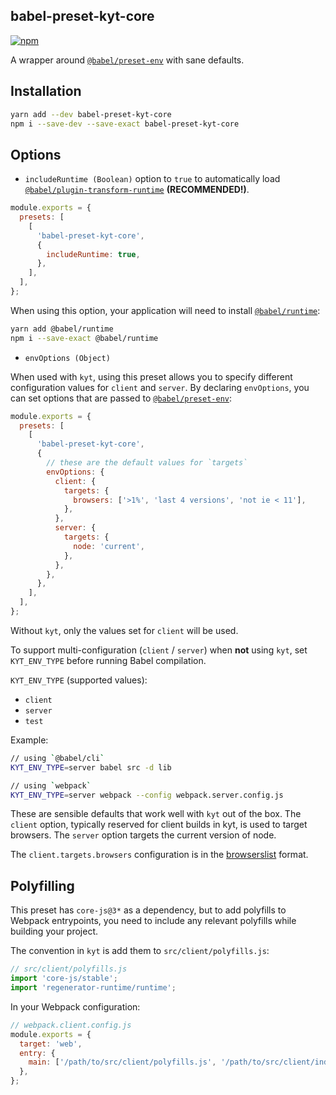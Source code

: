 ## babel-preset-kyt-core

[![npm](https://img.shields.io/npm/v/babel-preset-kyt-core.svg?maxAge=2592000)](https://www.npmjs.com/package/babel-preset-kyt-core)

A wrapper around [`@babel/preset-env`](https://babeljs.io/docs/en/babel-preset-env) with sane defaults.

## Installation

```sh
yarn add --dev babel-preset-kyt-core
npm i --save-dev --save-exact babel-preset-kyt-core
```

## Options

- `includeRuntime (Boolean)` option to `true` to automatically load [`@babel/plugin-transform-runtime`](https://babeljs.io/docs/en/babel-plugin-transform-runtime) **(RECOMMENDED!)**.

```js
module.exports = {
  presets: [
    [
      'babel-preset-kyt-core',
      {
        includeRuntime: true,
      },
    ],
  ],
};
```

When using this option, your application will need to install [`@babel/runtime`](https://babeljs.io/docs/en/babel-runtime):

```sh
yarn add @babel/runtime
npm i --save-exact @babel/runtime
```

- `envOptions (Object)`

When used with `kyt`, using this preset allows you to specify different configuration values for `client` and `server`. By declaring `envOptions`, you can set options that are passed to [`@babel/preset-env`](https://babeljs.io/docs/en/babel-preset-env):

```js
module.exports = {
  presets: [
    [
      'babel-preset-kyt-core',
      {
        // these are the default values for `targets`
        envOptions: {
          client: {
            targets: {
              browsers: ['>1%', 'last 4 versions', 'not ie < 11'],
            },
          },
          server: {
            targets: {
              node: 'current',
            },
          },
        },
      },
    ],
  ],
};
```

Without `kyt`, only the values set for `client` will be used.

To support multi-configuration (`client` / `server`) when **not** using `kyt`, set `KYT_ENV_TYPE` before running Babel compilation.

`KYT_ENV_TYPE` (supported values):

- `client`
- `server`
- `test`

Example:

```sh
// using `@babel/cli`
KYT_ENV_TYPE=server babel src -d lib

// using `webpack`
KYT_ENV_TYPE=server webpack --config webpack.server.config.js
```

These are sensible defaults that work well with `kyt` out of the box. The `client` option, typically reserved for client builds in kyt, is used to target browsers. The `server` option targets the current version of node.

The `client.targets.browsers` configuration is in the [browserslist](https://github.com/sitespeedio/browsertime) format.

## Polyfilling

This preset has `core-js@3*` as a dependency, but to add polyfills to Webpack entrypoints, you need to include any relevant polyfills while building your project.

The convention in `kyt` is add them to `src/client/polyfills.js`:

```js
// src/client/polyfills.js
import 'core-js/stable';
import 'regenerator-runtime/runtime';
```

In your Webpack configuration:

```js
// webpack.client.config.js
module.exports = {
  target: 'web',
  entry: {
    main: ['/path/to/src/client/polyfills.js', '/path/to/src/client/index.js'],
  },
};
```

